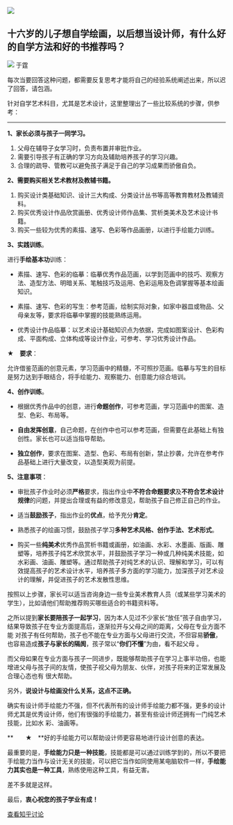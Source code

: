 ![](http://pic4.zhimg.com/09e8736969a35824ad30bdd2009fae7b.jpg)  

## 十六岁的儿子想自学绘画，以后想当设计师，有什么好的自学方法和好的书推荐吗？

![](http://pic1.zhimg.com/48f91550a_is.jpg) 于霆

每次当要回答这种问题，都需要反复思考才能将自己的经验系统阐述出来，所以迟了回答，请包涵。

针对自学艺术科目，尤其是艺术设计，这里整理出了一些比较系统的步骤，供参考：

*************************

**1、家长必须与孩子一同学习。**

  1. 父母在辅导子女学习时，负责布置并审批作业。
  2. 需要引导孩子有正确的学习方向及辅助培养孩子的学习兴趣。
  3. 合理的疏导、管教可以避免孩子满足于自己的学习成果而骄傲自负。

**2、需要购买相关艺术教材及教辅书籍。**

  1. 购买设计类基础知识、设计三大构成、分类设计丛书等高等教育教材及教辅资料。
  2. 购买优秀设计作品欣赏画册、优秀设计师作品集、赏析类美术及艺术设计书籍。
  3. 购买一些较为优秀的素描、速写、色彩等作品画册，以进行手绘能力训练。

**3、实践训练**。

进行**手绘基本功**训练：

  * 素描、速写、色彩的临摹：临摹优秀作品范画，以学到范画中的技巧、观察方法、造型方法、明暗关系、笔触技巧及运用、色彩运用及色调掌握等基本绘画知识。  
  

  * 素描、速写、色彩的写生：参考范画，绘制实际对象，如家中器皿或物品、父母亲友等，要求将临摹中掌握的技能熟练运用。  
  

  * 优秀设计作品临摹：以艺术设计基础知识点为依据，完成如图案设计、色彩构成、平面构成、立体构成等设计作业，可参考、学习优秀设计作品。

**★　要求**：

允许借鉴范画的创意元素，学习范画中的精髓，不可照抄范画。临摹与写生的目标是努力达到手眼结合，将手绘能力、观察能力、创意能力综合培训。

**4、创作训练**。

  * 根据优秀作品中的创意，进行**命题创作**，可参考范画，学习范画中的图案、造型、色彩、布局等。  
  

  * **自由发挥创意**，自己命题，在创作中也可以参考范画，但需要在此基础上有独创性。家长也可以适当指导帮助。  
  

  * **独立创作**，要求在图案、造型、色彩、布局有创新，禁止抄袭，允许在参考作品基础上进行大量改变，以造型美观为前提。

**5、注意事项**：

  * 审批孩子作业时必须**严格**要求，指出作业中**不符合命题要求**及**不符合艺术设计规律**的问题，并提出合理或有益的修改意见，帮助孩子自己修正自己的作业。  
  

  * 适当**鼓励孩子**，指出作业的**优点**，给予充分**肯定**。  
  

  * 熟悉孩子的绘画习惯，鼓励孩子学习**多种艺术风格、创作手法、艺术形式**。  
  

  * 购买一些**纯美术**优秀作品赏析书籍或画册，如油画、水彩、水墨画、版画、雕塑等，培养孩子纯艺术欣赏水平，并鼓励孩子学习一种或几种纯美术技能，如水彩画、油画、雕塑等。通过帮助孩子对纯艺术的认识、理解和学习，可以有效提高孩子的艺术设计水平，培养孩子多方面的学习能力，加深孩子对艺术设计的理解，并促进孩子的艺术发散性思维。

按照以上步骤，家长可以适当咨询身边一些专业美术教育人员（或某些学习美术的学生），比如请他们帮助推荐购买哪些适合的书籍资料等。

之所以提到**家长要陪孩子一起学习**，因为本人见过不少家长“放任”孩子自由学习，结果导致孩子在专业方面提高后，逐渐拉开与父母之间的距离，父母在专业方面不能
对孩子有任何帮助，孩子也不能在专业方面与父母进行交流，不但容易**骄傲**，也容易造成**孩子与家长的隔阂**，孩子常以“**你们不懂**”为由，看不起父母
。

而父母如果在专业方面与孩子一同进步，既能够帮助孩子在学习上事半功倍，也能增进父母与孩子间的友情，使孩子视父母为朋友、伙伴，对孩子将来的正常发展及合理心态也有
很大帮助。

另外，**说设计与绘画没什么关系，这点不正确。**

确实有设计师手绘能力不强，但不代表所有的设计师手绘能力都不强，更多的设计师尤其是优秀设计师，他们有很强的手绘能力，甚至有些设计师还拥有一门纯艺术技能，比如水
彩、油画等。

**　　★　**好的手绘能力可以帮助设计师更容易地进行设计创意的表达。

最重要的是，**手绘能力只是一种技能**，技能都是可以通过训练学到的，所以不要把手绘能力当作与设计无关的技能，可以把它当作如同使用某电脑软件一样，**手绘能
力其实也是一种工具**，熟练使用这种工具，有益无害。

差不多就是这样。

最后，**衷心祝您的孩子学业有成！**

[查看知乎讨论](http://www.zhihu.com/question/20277173)

